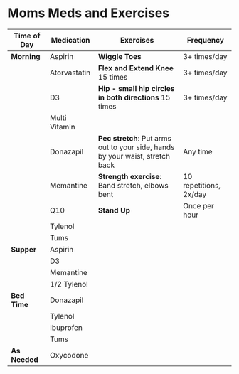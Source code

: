 # Moms Meds and Exercises

| Time of Day   | Medication                | Exercises                                                                 | Frequency              |
|---------------|---------------------------|--------------------------------------------------------------------------|------------------------|
| **Morning**   | Aspirin                   | **Wiggle Toes**                                                              | 3+ times/day           |
|               | Atorvastatin              | **Flex and Extend Knee** 15 times                                             | 3+ times/day           |
|               | D3                        | **Hip - small hip circles in both directions** 15 times                       | 3+ times/day           |
|               | Multi Vitamin             |                                                                          |                        |
|               | Donazapil                 | **Pec stretch**: Put arms out to your side, hands by your waist, stretch back | Any time               |
|               | Memantine                 | **Strength exercise**: Band stretch, elbows bent                              | 10 repetitions, 2x/day |
|               | Q10                       | **Stand Up**                                                                 | Once per hour          |
|               | Tylenol                   |                                                                          |                        |
|               | Tums                      |                                                                          |                        |
| **Supper**    | Aspirin                   |                                                                          |                        |
|               | D3                        |                                                                          |                        |
|               | Memantine                 |                                                                          |                        |
|               | 1/2 Tylenol               |                                                                          |                        |
| **Bed Time**  | Donazapil                 |                                                                          |                        |
|               | Tylenol                   |                                                                          |                        |
|               | Ibuprofen                 |                                                                          |                        |
|               | Tums                      |                                                                          |                        |
| **As Needed** | Oxycodone                 |                                                                          |                        |
